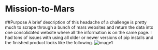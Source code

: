 # Mission-to-Mars
##Purpose
A brief description of this headache of a challenge is pretty much to scrape through a bunch of mars websites and return the data into one consolidated website where all the information is on the same page. I had tons of issues with using all older or newer versions of pip installs and the finished product looks like the following.
![image1]()

